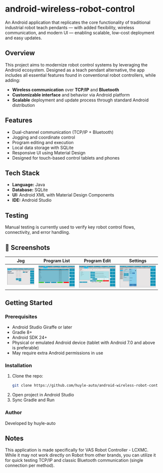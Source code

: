 # android-wireless-robot-control

An Android application that replicates the core functionality of traditional industrial robot teach pendants — with added flexibility, wireless communication, and modern UI — enabling scalable, low-cost deployment and easy updates.

## Overview

This project aims to modernize robot control systems by leveraging the Android ecosystem. Designed as a teach pendant alternative, the app includes all essential features found in conventional robot controllers, while adding:

- **Wireless communication** over **TCP/IP** and **Bluetooth**
- **Customizable interface** and behavior via Android platform
- **Scalable** deployment and update process through standard Android distribution

## Features

- Dual-channel communication (TCP/IP + Bluetooth)
- Jogging and coordinate control
- Program editing and execution
- Local data storage with SQLite
- Responsive UI using Material Design
- Designed for touch-based control tablets and phones

## Tech Stack

- **Language:** Java
- **Database:** SQLite
- **UI:** Android XML with Material Design Components
- **IDE:** Android Studio

## Testing

Manual testing is currently used to verify key robot control flows, connectivity, and error handling.

## 📸 Screenshots

| Jog | Program List | Program Edit | Settings |
|------|--------------|--------------|----------|
| ![Jog Screen](screenshots/jog.png) | ![Program List Screen](screenshots/program_list.png) | ![Program Edit Screen](screenshots/program_edit.png) | ![Settings Screen](screenshots/connection_settings.png) |

## Getting Started

### Prerequisites

- Android Studio Giraffe or later
- Gradle 8+
- Android SDK 24+
- Physical or emulated Android device (tablet with Android 7.0 and above is preferable)
- May require extra Android permissions in use

### Installation

1. Clone the repo:
   ```bash
   git clone https://github.com/huyle-auto/android-wireless-robot-control.git
2. Open project in Android Studio
3. Sync Gradle and Run
   
### Author 

Developed by huyle-auto

## Notes

This application is made specifically for VAS Robot Controller - LCXMC. While it may not work directly on Robot from other brands, you can utilize it for quick testing TCP/IP and classic Bluetooth communication (single connection per method).

